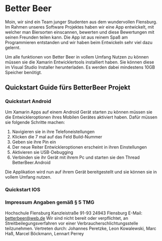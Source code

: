 # Better Beer

Moin,
wir sind ein Team junger Studenten aus dem wundervollen Flensburg. Im Rahmen unseres Software Projektes haben wir eine App entwickelt,
mit welcher man Biersorten einscannen, bewerten und diese Bewertungen mit seinen Freunden teilen kann. 
Die App ist aus reinem Spaß am Programmieren entstanden und wir haben beim Entwickeln sehr viel dazu gelernt. 

Um alle funktionen von Better Beer in vollem Umfang Nutzen zu können müssen sie die Xamarin Entwicklertools installiert haben.
Sie können diese im Visual Studio Installer herunterladen. Es werden dabei mindestens 10GB Speicher benötigt.

## Quickstart Guide fürs BetterBeer Projekt

### Quickstart Android

Um Xamarin Apps auf einem Android Gerät starten zu können müssen sie die Entwickleroptionen ihres Mobilen Gerätes aktiviert haben. 
Dafür müssen sie folgende Schritte machen:

1. Navigieren sie in ihre Telefoneistellungen
2. Klicken die 7 mal auf das Feld Build-Nummer
3. Geben sie ihre Pin ein
4. Der neue Reiter Entwickleroptionen erscheint in ihren Einstellungen
5. Aktivieren sie USB-Debugging
6. Verbinden sie ihr Gerät mit ihrem Pc und starten sie den Thread BetterBeer.Android


Die Applikation wird nun auf ihrem Gerät bereitgestellt und sie können sie in vollem Umfang nutzen.

### Quickstart IOS

### Impressum Angaben gemäß § 5 TMG
Hochschule Flensburg
Kanzleistraße 91-93 24943 Flensburg
E-Mail: betterbeer@web.de
Wir sind nicht bereit oder verpflichtet, an Streitbeilegungsverfahren vor einer Verbraucherschlichtungsstelle teilzunehmen.
Vertreten durch: Johannes Peretzke, Leon Kowalewski, Marc Haß, Marcel Böckmann, Lennart Perrey

